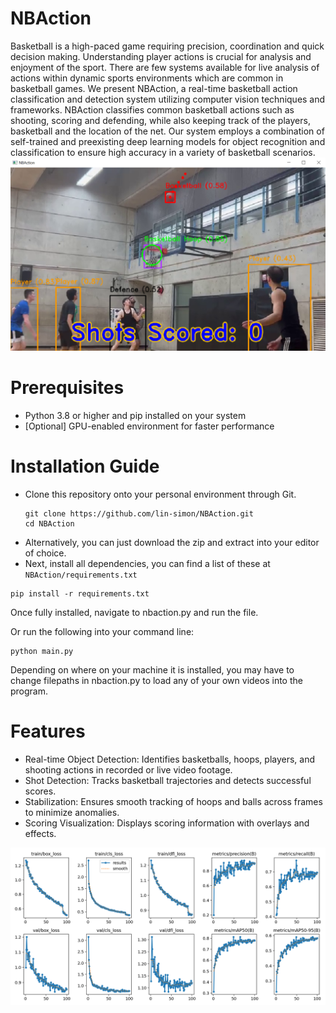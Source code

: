 # NBAction
Basketball is a high-paced game requiring precision, coordination and quick decision making. Understanding player actions is crucial for analysis and enjoyment of the sport. There are few systems available for live analysis of actions within dynamic sports environments which are common in basketball games. We present NBAction, a real-time basketball action classification and detection system utilizing computer vision techniques and frameworks. NBAction classifies common basketball actions such as shooting, scoring and defending, while also keeping track of the players, basketball and the location of the net. Our system employs a combination of self-trained and preexisting deep learning models for object recognition and classification to ensure high accuracy in a variety of basketball scenarios.
![NBAction](https://github.com/lin-simon/NBAction/blob/main/assets/ui.png?raw=true)

# Prerequisites
- Python 3.8 or higher and pip installed on your system
- [Optional] GPU-enabled environment for faster performance

# Installation Guide
- Clone this repository onto your personal environment through Git.
  ```
  git clone https://github.com/lin-simon/NBAction.git
  cd NBAction
  ```
- Alternatively, you can just download the zip and extract into your editor of choice.
- Next, install all dependencies, you can find a list of these at ```NBAction/requirements.txt```
```
pip install -r requirements.txt
```
Once fully installed, navigate to nbaction.py and run the file. 

Or run the following into your command line:
```
python main.py
```
Depending on where on your machine it is installed, you may have to change filepaths in nbaction.py to load any of your own videos into the program.


# Features
- Real-time Object Detection: Identifies basketballs, hoops, players, and shooting actions in recorded or live video footage.
- Shot Detection: Tracks basketball trajectories and detects successful scores.
- Stabilization: Ensures smooth tracking of hoops and balls across frames to minimize anomalies.
- Scoring Visualization: Displays scoring information with overlays and effects.

![Results](https://github.com/lin-simon/NBAction/blob/main/assets/results.png?raw=true)
